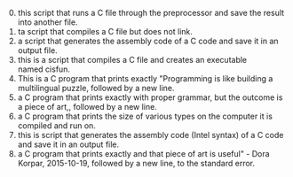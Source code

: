 0. this script that runs a C file through the preprocessor and save the result into another file.
1. ta script that compiles a C file but does not link.
2. a script that generates the assembly code of a C code and save it in an output file.
3.  this is a script that compiles a C file and creates an executable named cisfun.
4. This is a C program that prints exactly "Programming is like building a multilingual puzzle, followed by a new line.
5. a C program that prints exactly with proper grammar, but the outcome is a piece of art,, followed by a new line.
6. a C program that prints the size of various types on the computer it is compiled and run on.
7.  this is  script that generates the assembly code (Intel syntax) of a C code and save it in an output file.
8. a C program that prints exactly and that piece of art is useful" - Dora Korpar, 2015-10-19, followed by a new line, to the standard error.
